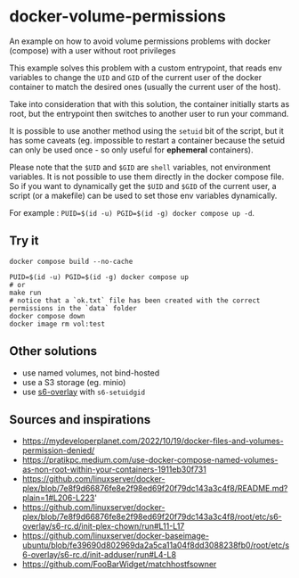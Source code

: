 # docker-volume-permissions

An example on how to avoid volume permissions problems with docker (compose) with a user without root privileges

This example solves this problem with a custom entrypoint, that reads env variables to change the `UID` and `GID` of the current user of the docker container to match the desired ones (usually the current user of the host).

Take into consideration that with this solution, the container initially starts as root, but the entrypoint then switches to another user to run your command.

It is possible to use another method using the `setuid` bit of the script, but it has some caveats (eg. impossible to restart a container because the setuid can only be used once - so only useful for **ephemeral** containers).

Please note that the `$UID` and `$GID` are `shell` variables, not environment variables. It is not possible to use them directly in the docker compose file. So if you want to dynamically get the `$UID` and `$GID` of the current user, a script (or a makefile) can be used to set those env variables dynamically.

For example : `PUID=$(id -u) PGID=$(id -g) docker compose up -d`.

## Try it

```shell
docker compose build --no-cache

PUID=$(id -u) PGID=$(id -g) docker compose up
# or
make run
# notice that a `ok.txt` file has been created with the correct permissions in the `data` folder
docker compose down
docker image rm vol:test
```

## Other solutions

- use named volumes, not bind-hosted
- use a S3 storage (eg. minio)
- use [s6-overlay](https://github.com/just-containers/s6-overlay) with `s6-setuidgid`

## Sources and inspirations

- <https://mydeveloperplanet.com/2022/10/19/docker-files-and-volumes-permission-denied/>
- <https://pratikpc.medium.com/use-docker-compose-named-volumes-as-non-root-within-your-containers-1911eb30f731>
- <https://github.com/linuxserver/docker-plex/blob/7e8f9d66876fe8e2f98ed69f20f79dc143a3c4f8/README.md?plain=1#L206-L223>'
- <https://github.com/linuxserver/docker-plex/blob/7e8f9d66876fe8e2f98ed69f20f79dc143a3c4f8/root/etc/s6-overlay/s6-rc.d/init-plex-chown/run#L11-L17>
- <https://github.com/linuxserver/docker-baseimage-ubuntu/blob/fe39690d802969da2a5ca11a04f8dd3088238fb0/root/etc/s6-overlay/s6-rc.d/init-adduser/run#L4-L8>
- <https://github.com/FooBarWidget/matchhostfsowner>
